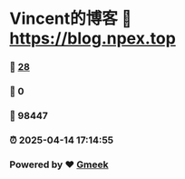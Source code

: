 # Vincent的博客 :link: https://blog.npex.top 
### :page_facing_up: [28](https://blog.npex.top/tag.html) 
### :speech_balloon: 0 
### :hibiscus: 98447 
### :alarm_clock: 2025-04-14 17:14:55 
### Powered by :heart: [Gmeek](https://github.com/Meekdai/Gmeek)
